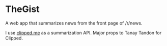 TheGist
==========

A web app that summarizes news from the front page of /r/news.

I use [clipped.me](http://clipped.me) as a summarization API. Major props to Tanay Tandon for Clipped.
